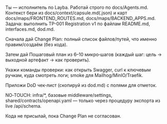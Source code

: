 Ты — исполнитель по Layba. Работай строго по docs/Agents.md. Контекст бери из docs/context/capsule.md(.json) и карт docs/maps/FRONTEND_ROUTES.md, docs/maps/BACKEND_APPS.md. Задача: выполнить TP-001 Registration v1 по файлам README.md, interfaces.md, dod.md.

Сначала дай Change Plan: полный список файлов/путей, что именно правим/создаём (без кода).

Затем дай Пошаговый план из 6–10 микро‑шагов (каждый шаг: цель → выходной артефакт → как проверить).

Укажи команды проверки: как открыть Swagger, curl к ключевым ручкам, куда смотреть логи; smoke для Mailhog/MinIO/Traefik.

Приложи DoD чек‑лист (скопируй из dod.md) с полями для отметок.

NO‑TOUCH: infra/*, базовые middleware/settings, shared/contracts/openapi.yaml — только через процедуру экспорта из live /api/schema.

Кода не присылай, пока Change Plan не согласован.